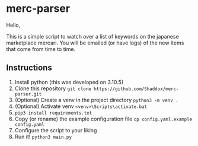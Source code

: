 # merc-parser
Hello,

This is a simple script to watch over a list of keywords on the japanese marketplace mercari. 
You will be emailed (or have logs) of the new items that come from time to time.

## Instructions

1. Install python (this was developed on 3.10.5)
2. Clone this repository `git clone https://github.com/Shaddox/merc-parser.git`
3. (Optional) Create a venv in the project directory `python3 -m venv .`
4. (Optional) Activate venv `<venv>\Scripts\activate.bat`
5. `pip3 install requirements.txt`
6. Copy (or rename) the example configuration file `cp config.yaml.example config.yaml`
7. Configure the script to your liking
8. Run it! `python3 main.py`
